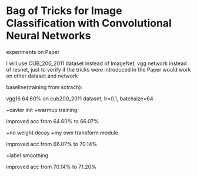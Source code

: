 # Bag of Tricks for Image Classification with Convolutional Neural Networks 


experiments on Paper <Bag of Tricks for Image Classification with Convolutional Neural Networks>

I will use CUB_200_2011 dataset instead of ImageNet, vgg network instead of resnet, just
to verify if the tricks were introduced in the Paper would work on other dataset and network


baseline(training from sctrach): 

vgg16 64.60% on cub200_2011 dataset, lr=0.1, batchsize=64

+xavier init 
+warmup training:

improved acc from 64.60% to 66.07%

+no weight decay
+my own transform module

improved acc from 66.07% to 70.14%

+label smoothing

improved acc from 70.14% to 71.20%

